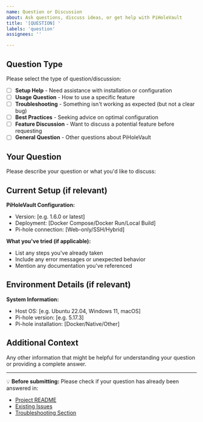```yaml
---
name: Question or Discussion
about: Ask questions, discuss ideas, or get help with PiHoleVault
title: '[QUESTION] '
labels: 'question'
assignees: ''

---
```


## Question Type

Please select the type of question/discussion:

- [ ] **Setup Help** - Need assistance with installation or configuration
- [ ] **Usage Question** - How to use a specific feature
- [ ] **Troubleshooting** - Something isn't working as expected (but not a clear bug)
- [ ] **Best Practices** - Seeking advice on optimal configuration
- [ ] **Feature Discussion** - Want to discuss a potential feature before requesting
- [ ] **General Question** - Other questions about PiHoleVault

## Your Question

Please describe your question or what you'd like to discuss:

## Current Setup (if relevant)

**PiHoleVault Configuration:**

- Version: [e.g. 1.6.0 or latest]
- Deployment: [Docker Compose/Docker Run/Local Build]
- Pi-hole connection: [Web-only/SSH/Hybrid]

**What you've tried (if applicable):**

- List any steps you've already taken
- Include any error messages or unexpected behavior
- Mention any documentation you've referenced

## Environment Details (if relevant)

**System Information:**

- Host OS: [e.g. Ubuntu 22.04, Windows 11, macOS]
- Pi-hole version: [e.g. 5.17.3]
- Pi-hole installation: [Docker/Native/Other]

## Additional Context

Any other information that might be helpful for understanding your question or providing a complete answer.

---

💡 **Before submitting:** Please check if your question has already been answered in:

- [Project README](https://github.com/TheInfamousToTo/PiHoleVault/blob/main/README.md)
- [Existing Issues](https://github.com/TheInfamousToTo/PiHoleVault/issues)
- [Troubleshooting Section](https://github.com/TheInfamousToTo/PiHoleVault/blob/main/README.md#-troubleshooting)
